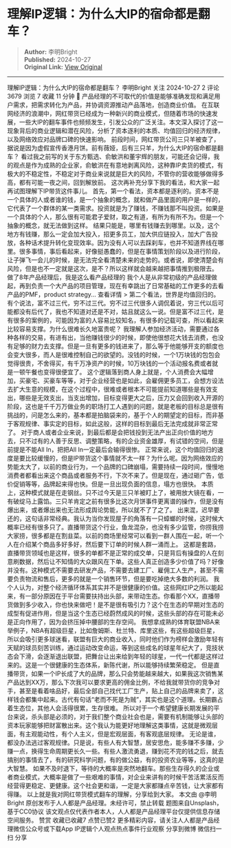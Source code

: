 # 理解IP逻辑：为什么大IP的宿命都是翻车？

> **Author:** 李明Bright  
> **Published:** 2024-10-27  
> **Original Link:** [View Original](https://www.woshipm.com/marketing/6116157.html)

---

理解IP逻辑：为什么大IP的宿命都是翻车？ 李明Bright 关注 2024-10-27 2 评论 3679 浏览 7 收藏 11 分钟 🔗 产品经理的不可取代的价值是能够准确发现和满足用户需求，把需求转化为产品，并协调资源推动产品落地，创造商业价值。 在互联网经济的浪潮中，网红带货已经成为一种新兴的商业模式，但随着市场的快速发展，一些大IP的翻车事件也频频发生，引发公众的广泛关注。本文深入探讨了这一现象背后的商业逻辑和潜在风险，分析了资本逐利的本质、均值回归的经济规律，以及网络效应对品牌口碑的快速影响。 前段时间，网红带货公司三只羊被查了，据说是因为虚假宣传香港月饼。前有薇娅，后有三只羊，为什么大IP的宿命都是翻车？ 看过我之前写的关于东方甄选、俞敏洪和董宇辉的朋友，可能还会记得，我的观点是作为成熟的企业家，俞敏洪在有意地剥离风险，这种靠IP卖货的模式，有极大的不稳定性，不稳定对于商业来说就是巨大的风险，不管你的营收能够做得多高，都有可能一夜之间，回到解放前。 这次再补充分享下我的看法，和大家一起再试图理解下IP带货这件事儿。 首先，第一个看法，资本都是逐利的。资本不是一个具体的人或者谁的钱，是一个抽象的概念，就和做产品里面的用户是一样的，它代表了一个群体的某一类需求。投资就是为了赚钱，不赚钱那不叫投资。如果是一个具体的个人，那么很有可能君子爱财，取之有道，有所为有所不为。但是一个抽象的概念，就无法做到这样。 结果只能是，哪里有钱赚去到哪里。以及，这个地方有钱赚，那么一定会加大投入，招更多员工，加大供应链投入，加大广告投放，各种话术提升转化变现效率。因为没有人可以去踩刹车，也并不知道界线在哪里。很多事情，事后看起来，好像挺愚蠢的，但是在事情策划阶段以及进行阶段，让子弹飞一会儿的时候，是无法完全看清楚未来的走势的。或者说，即使清楚会有风险，但是也不一定就是这次，是不？所以这样就会越来越把事情推到极限去。 做了8年产品经理后，我是这么看产品经理的 我个人是从非常初级的产品经理做起，再到负责一个大产品的项目管理，现在有幸跳出了日常基础的工作更多的去看产品的PMF，product strategy... 查看详情 > 第二个看法，世界是均值回归的。有个说法，富不过三代，穷不过三代。穷不过三代很多人调侃着说，穷三代以后可能都没有后代了，我也不知道对还是不对，姑且就这么一说。但是富不过三代，是有很多的案例的，可能因为富的人容易比较知名，有很多的记载可查，所以看起来比较容易支撑。为什么很难长久地富贵呢？ 我理解人参加经济活动，需要通过各种各样的交易，有进有出，当他赚钱很少的时候，即使他很想花大钱去消费，也没有足够的财力去支撑。但是一旦有更多的钱进来了，那么等于他能够开支的额度也会变大很多，而人是很难控制自己的欲望的。没钱的时候，一个1万块钱的包包会觉得很贵，不舍得买，有千万净资产的时候，10万块钱的一个活动报名费或者就是一顿午餐也变得很便宜了。 这个逻辑落到商人身上就是，个人消费会大幅增加，买豪宅、买豪车等等，对于企业经营也是如此，会雇佣更多员工，会想方设法去扩大生意的规模，在这个过程中，很难或者根本不可能提前知道哪些是有效支出，哪些是无效支出，当支出增加，目标变得更大之后，压力又会回到收入开源的阶段，这也是千千万万做业务的职场打工人遇到的问题，就是老板的目标总是很有挑战的，问是怎么来的，基本都是拍脑袋来的，基于个人的期望定的目标，而非基于客观规律、事实定的目标，如此这般，这样的目标到最后无法完成就非常正常了。 对于商人或者企业来说，到最后都是会把钱投到无法产出正向价值的地方去，只不过有的人善于反思、调整策略，有的企业资金雄厚，有试错的空间，但是前提是不能All In，把把All In一定最后会输得很惨。 正常来说，这个均值回归的速度是要比较缓慢的，但是IP带货这个事情就不太一样？为什么呢。因为网络效应的势能太大了，以前的商业行为，一个品牌的口碑崩塌，需要持续一段时间，慢慢地消费者都看出来这个商品或者服务不行，下次不来了。但是现在，通过砸广告，低价促销等等，品牌起来得也快。但是一旦出现负面的信息，塌方也很快。 本质上，这种模式就是在走钢丝。只不过今天是三只羊被盯上了，被用放大镜在看，一有破绽马上露馅。三只羊肯定之前有很多比这次月饼事件更离谱的操作，但是没有爆出来，或者爆出来也无法形成舆论势能，所以就不了了之了。 出来混，迟早要还的，这句话非常经典。我认为当你发现屋子的角落有一只蟑螂的时候，这时候大概率已经有很多只了。直播带货这个行业，鱼龙混杂，也没有多少监管，你捞我捞大家捞，很多都是在割韭菜。以前的商场里经常可以看到一群人围在一起，听一个人在介绍某个商品多好多好，然后要下订单的时候人群一涌而上。 这都是套路，直播带货领域也是这样，很多的单都不是正常的成交单，只是背后有操盘的人在刻意刷数据，然后让不知情的大众跟风在下单。这些人真正创造多少价值了吗？好像并没有。这种模式不需要去研发产品，不需要去建工厂、雇佣工人生产，甚至不需要负责物流和售后，更多的就是一个销售环节，但是要吃掉绝大多数的利润。 我个人认为，对整个经济循环体系其实并不是很健康的价值。这些网红IP之所以能起来，有一部分原因在于平台需要扶持出头部，来带动生态。你看那个XX，直播带货做到多少收入，你也快来做吧！是不是很有吸引力？这个在生态的早期对生态的成型有促进作用，但是当这个生态已经蔚然成风的时候，这些头部的存在可能未必是正向作用了，因为会挤压掉中腰部的生存空间。 我想拿成熟的体育联盟NBA来举例子，NBA有超级巨星，比如詹姆斯、杜兰特、库里这些，有这些超级巨星，所以会吸引更多球迷看，联盟有巨大的商业收入，同时他们作为榜样会激励年轻有天赋的球员刻苦训练，通过运动改变命运，等到这些成名的球星年纪大了，竞技状态会下滑，会逐渐退出联盟，把舞台让出来给到年轻的球星，一代一代都是这样过来的。这是一个很健康的生态体系，新陈代谢，所以能够持续繁荣稳定。 但是直播带货，如果一个IP长成了大的品牌，那么只会势能越来越大，如果我这次销售某产品达到XX万，那么下次我可以要求更高的佣金比例，不给我就带货你的竞争对手，甚至是看着啥品好，最后全部自己找代工厂生产，贴上自己的品牌来卖了，这样钱会都集中起来。古代有句话“老而不死是为贼”，其实也是这个道理。长期霸占着生态位，其他人会活得很累，生存很难。 所以对于一个希望健康长期发展的平台来说，杀头部是必须的，对于我们整个商业社会也是，需要有机制能够让头部的资本玩家能够把财富散出来。这个我认为能更好地理解这类事情，这就是微观层面，有主观能动性，有个人主义，但是宏观层面，有客观底层规律。 无论是谁，都没办法逃过客观规律。只是说，有些人有大智慧，居安思危，能多赚不多赚，少赚一点，换得生命周期更长久一些。有些人激流勇退，赚到花不完的钱之后，就去搞别的事情去了，有的研究科学问题，有的做公益，有的投资农业等等，这真的是大智慧。 如果不及时退下，等待的大概率是突然地翻车。那些生存得久的企业或者商业模式，大概率是做了一些艰难的事情，对企业来讲有的时候干苦活累活反而经营得更稳定、更健康。这个社会更和谐，一定是大家都赚点辛苦钱，让大家都有得赚。 以上就是我对网红带货模式翻车的理解，分享给到大家。 本文由 @李明Bright 原创发布于人人都是产品经理。未经许可，禁止转载 题图来自Unsplash，基于CC0协议 该文观点仅代表作者本人，人人都是产品经理平台仅提供信息存储空间服务。 赞赏 收藏已收藏7 点赞已赞2 更多精彩内容，请关注人人都是产品经理微信公众号或下载App IP逻辑个人观点热点事件行业观察 分享到微博 微信扫一扫 分享